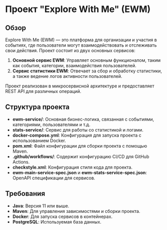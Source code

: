 # Проект "Explore With Me" (EWM)

## Обзор
Explore With Me (EWM) — это платформа для организации и участия в событиях, где пользователи 
могут взаимодействовать и отслеживать свои действия. Проект состоит из двух основных сервисов:
1. **Основной сервис EWM**: Управляет основным функционалом, таким как события, категории, 
взаимодействия пользователей.
2. **Сервис статистики EWM**: Отвечает за сбор и обработку статистики, а также ведение логов 
активности пользователей.

Проект реализован в микросервисной архитектуре и предоставляет REST API для различных операций.

## Структура проекта
- **ewm-service/**: Основная бизнес-логика, связанная с событиями, категориями, пользователями и т.д.
- **stats-service/**: Сервис для работы со статистикой и логами.
- **docker-compose.yml**: Конфигурация для запуска проекта с использованием Docker.
- **pom.xml**: Файл конфигурации для сборки проекта с помощью Maven.
- **.github/workflows/**: Содержит конфигурацию CI/CD для GitHub Actions.
- **checkstyle.xml**: Конфигурация стиля кода для проекта.
- **ewm-main-service-spec.json** и **ewm-stats-service-spec.json**: OpenAPI спецификации для сервисов.

## Требования
- **Java**: Версия 11 или выше.
- **Maven**: Для управления зависимостями и сборки проекта.
- **Docker**: Для запуска сервисов в контейнерах.
- **PostgreSQL**: Используемая база данных.


